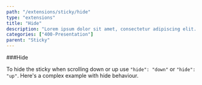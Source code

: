 ```yaml
---
path: "/extensions/sticky/hide"
type: "extensions"
title: "Hide"
description: "Lorem ipsum dolor sit amet, consectetur adipiscing elit. Nunc tempus laoreet leo sit amet iaculis."
categories: ["400-Presentation"]
parent: "Sticky"
---
```


###Hide

To hide the sticky when scrolling down or up use `"hide": "down"` or `"hide": "up"`. Here's a complex example with hide behaviour.

<demo>
  <div class="demo_item" data-iframe="iframe/demos/sticky/hide">
  </div>
</demo>
